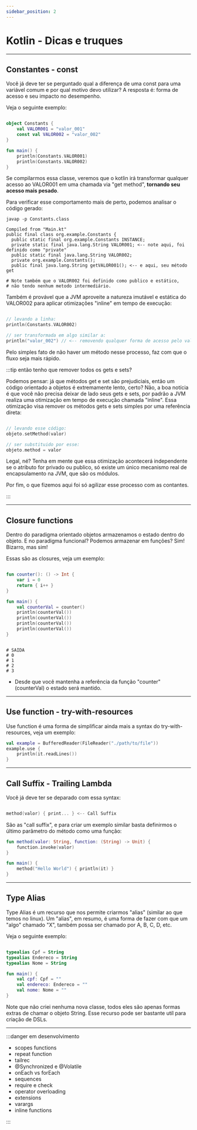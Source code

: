 ```yaml
---
sidebar_position: 2
---
```


# Kotlin - Dicas e truques

---
## Constantes - const

Você já deve ter se perguntado qual a diferença de uma const para uma variável comum e por qual motivo devo utilizar?
A resposta é: forma de acesso e seu impacto no desempenho.

Veja o seguinte exemplo:

```kotlin

object Constants {
    val VALOR001 = "valor_001"
    const val VALOR002 = "valor_002"
}

fun main() {
    println(Constants.VALOR001)
    println(Constants.VALOR002)
}

```

Se compilarmos essa classe, veremos que o kotlin irá transformar qualquer acesso ao VALOR001 em uma chamada via 
"get method", **tornando seu acesso mais pesado**.

Para verificar esse comportamento mais de perto, podemos analisar o código gerado:

```shell
javap -p Constants.class

Compiled from "Main.kt"
public final class org.example.Constants {
  public static final org.example.Constants INSTANCE;
  private static final java.lang.String VALOR001; <-- note aqui, foi definido como "private"
  public static final java.lang.String VALOR002;
  private org.example.Constants();
  public final java.lang.String getVALOR001(); <-- e aqui, seu método get 

# Note também que o VALOR002 foi definido como publico e estático,
# não tendo nenhum metodo intermediário.

```

Também é provável que a JVM aproveite a natureza imutável e estática do VALOR002 para aplicar otimizações "inline" em
tempo de execução:

```kotlin

// levando a linha:
println(Constants.VALOR002)

// ser transformada em algo similar a:
println("valor_002") // <-- removendo qualquer forma de acesso pelo valor integral da constante

```

Pelo simples fato de não haver um método nesse processo, faz com que o fluxo seja mais rápido. 


:::tip então tenho que remover todos os gets e sets? 

Podemos pensar: já que métodos get e set são prejudiciais, então um código orientado a objetos é extremamente lento, certo?
Não, a boa notícia é que você não precisa deixar de lado seus gets e sets, por padrão a JVM realiza uma otimização em 
tempo de execução chamada "inline". Essa otimização visa remover os métodos gets e sets simples por uma referência direta:

```kotlin

// levando esse código:
objeto.setMethod(valor)

// ser substituido por esse:
objeto.method = valor

```

Legal, né? Tenha em mente que essa otimização acontecerá independente se o atributo for privado ou publico, só existe um 
único mecanismo real de encapsulamento na JVM, que são os módulos.

Por fim, o que fizemos aqui foi só agilizar esse processo com as contantes.

:::



---
## Closure functions

Dentro do paradigma orientado objetos armazenamos o estado dentro do objeto.
E no paradigma funcional? Podemos armazenar em funções? Sim! Bizarro, mas sim!

Essas são as closures, veja um exemplo:

```kotlin

fun counter(): () -> Int {
    var i = 0
    return { i++ }
}

fun main() {
    val counterVal = counter()
    println(counterVal())
    println(counterVal())
    println(counterVal())
    println(counterVal())
}

```

```text

# SAIDA
# 0
# 1
# 2
# 3

```

- Desde que você mantenha a referência da função "counter" (counterVal) o estado será mantido.

---
## Use function - try-with-resources

Use function é uma forma de simplificar ainda mais a syntax do try-with-resources, veja um exemplo:
```kotlin
val example = BufferedReader(FileReader("./path/to/file"))
example.use {
    println(it.readLines())
}
```

---
## Call Suffix - Trailing Lambda

Você já deve ter se deparado com essa syntax:
```kotlin

method(valor) { print... } <-- Call Suffix

```

São as "call suffix", e para criar um exemplo similar basta definirmos o último parâmetro do método como uma função:

```kotlin
fun method(valor: String, function: (String) -> Unit) {
    function.invoke(valor)
}

fun main() {
    method("Hello World") { println(it) }
}
```

---
## Type Alias

Type Alias é um recurso que nos permite criarmos "alias" (similar ao que temos no linux). 
Um "alias", em resumo, é uma forma de fazer com que um "algo" chamado "X", também possa ser chamado por A, B, C, D, etc.

Veja o seguinte exemplo:

```kotlin

typealias Cpf = String
typealias Endereco = String
typealias Nome = String

fun main() {
    val cpf: Cpf = ""
    val endereco: Endereco = ""
    val nome: Nome = ""
}

```
 
Note que não criei nenhuma nova classe, todos eles são apenas formas extras de chamar o objeto String. 
Esse recurso pode ser bastante utíl para criação de DSLs.

---
:::danger em desenvolvimento

- scopes functions
- repeat function
- tailrec
- @Synchronized e @Volatile
- onEach vs forEach
- sequences
- require e check
- operator overloading
- extensions
- varargs
- inline functions

:::